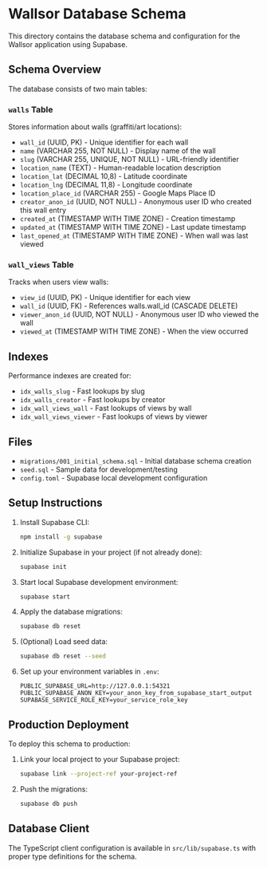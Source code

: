 # Wallsor Database Schema

This directory contains the database schema and configuration for the Wallsor application using Supabase.

## Schema Overview

The database consists of two main tables:

### `walls` Table
Stores information about walls (graffiti/art locations):
- `wall_id` (UUID, PK) - Unique identifier for each wall
- `name` (VARCHAR 255, NOT NULL) - Display name of the wall
- `slug` (VARCHAR 255, UNIQUE, NOT NULL) - URL-friendly identifier
- `location_name` (TEXT) - Human-readable location description
- `location_lat` (DECIMAL 10,8) - Latitude coordinate
- `location_lng` (DECIMAL 11,8) - Longitude coordinate  
- `location_place_id` (VARCHAR 255) - Google Maps Place ID
- `creator_anon_id` (UUID, NOT NULL) - Anonymous user ID who created this wall entry
- `created_at` (TIMESTAMP WITH TIME ZONE) - Creation timestamp
- `updated_at` (TIMESTAMP WITH TIME ZONE) - Last update timestamp
- `last_opened_at` (TIMESTAMP WITH TIME ZONE) - When wall was last viewed

### `wall_views` Table
Tracks when users view walls:
- `view_id` (UUID, PK) - Unique identifier for each view
- `wall_id` (UUID, FK) - References walls.wall_id (CASCADE DELETE)
- `viewer_anon_id` (UUID, NOT NULL) - Anonymous user ID who viewed the wall
- `viewed_at` (TIMESTAMP WITH TIME ZONE) - When the view occurred

## Indexes

Performance indexes are created for:
- `idx_walls_slug` - Fast lookups by slug
- `idx_walls_creator` - Fast lookups by creator
- `idx_wall_views_wall` - Fast lookups of views by wall
- `idx_wall_views_viewer` - Fast lookups of views by viewer

## Files

- `migrations/001_initial_schema.sql` - Initial database schema creation
- `seed.sql` - Sample data for development/testing
- `config.toml` - Supabase local development configuration

## Setup Instructions

1. Install Supabase CLI:
   ```bash
   npm install -g supabase
   ```

2. Initialize Supabase in your project (if not already done):
   ```bash
   supabase init
   ```

3. Start local Supabase development environment:
   ```bash
   supabase start
   ```

4. Apply the database migrations:
   ```bash
   supabase db reset
   ```

5. (Optional) Load seed data:
   ```bash
   supabase db reset --seed
   ```

6. Set up your environment variables in `.env`:
   ```
   PUBLIC_SUPABASE_URL=http://127.0.0.1:54321
   PUBLIC_SUPABASE_ANON_KEY=your_anon_key_from_supabase_start_output
   SUPABASE_SERVICE_ROLE_KEY=your_service_role_key
   ```

## Production Deployment

To deploy this schema to production:

1. Link your local project to your Supabase project:
   ```bash
   supabase link --project-ref your-project-ref
   ```

2. Push the migrations:
   ```bash
   supabase db push
   ```

## Database Client

The TypeScript client configuration is available in `src/lib/supabase.ts` with proper type definitions for the schema.